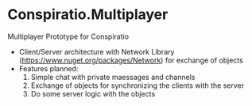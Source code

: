 # Conspiratio.Multiplayer
Multiplayer Prototype for Conspiratio

- Client/Server architecture with Network Library (https://www.nuget.org/packages/Network) for exchange of objects
- Features planned:
  1. Simple chat with private maessages and channels
  2. Exchange of objects for synchronizing the clients with the server
  3. Do some server logic with the objects
